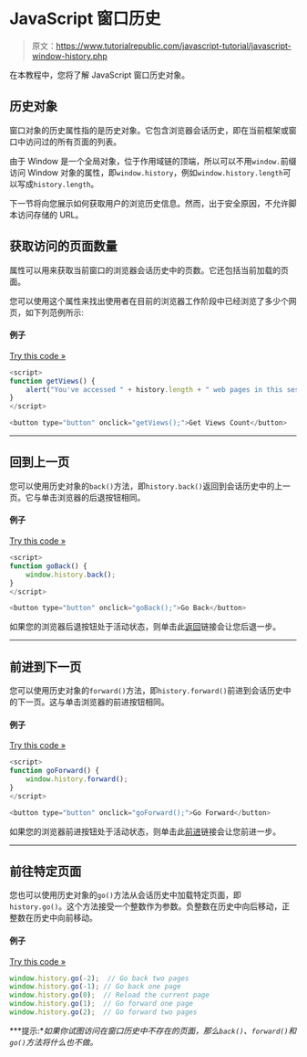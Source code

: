 # JavaScript 窗口历史

> 原文：<https://www.tutorialrepublic.com/javascript-tutorial/javascript-window-history.php>

在本教程中，您将了解 JavaScript 窗口历史对象。

## 历史对象

窗口对象的历史属性指的是历史对象。它包含浏览器会话历史，即在当前框架或窗口中访问过的所有页面的列表。

由于 Window 是一个全局对象，位于作用域链的顶端，所以可以不用`window.`前缀访问 Window 对象的属性，即`window.history`，例如`window.history.length`可以写成`history.length`。

下一节将向您展示如何获取用户的浏览历史信息。然而，出于安全原因，不允许脚本访问存储的 URL。

## 获取访问的页面数量

属性可以用来获取当前窗口的浏览器会话历史中的页数。它还包括当前加载的页面。

您可以使用这个属性来找出使用者在目前的浏览器工作阶段中已经浏览了多少个网页，如下列范例所示:

#### 例子

[Try this code »](../codelab.php?topic=javascript&file=get-history-length "Try this code using online Editor")

```js
<script>
function getViews() {
    alert("You've accessed " + history.length + " web pages in this session.");
}
</script>

<button type="button" onclick="getViews();">Get Views Count</button>
```

* * *

## 回到上一页

您可以使用历史对象的`back()`方法，即`history.back()`返回到会话历史中的上一页。它与单击浏览器的后退按钮相同。

#### 例子

[Try this code »](javascript:void(0); "Disabled")

```js
<script>
function goBack() {
    window.history.back();
}
</script>

<button type="button" onclick="goBack();">Go Back</button>
```

如果您的浏览器后退按钮处于活动状态，则单击此[返回](javascript:void(0);)链接会让您后退一步。

* * *

## 前进到下一页

您可以使用历史对象的`forward()`方法，即`history.forward()`前进到会话历史中的下一页。这与单击浏览器的前进按钮相同。

#### 例子

[Try this code »](javascript:void(0); "Disabled")

```js
<script>
function goForward() {
    window.history.forward();
}
</script>

<button type="button" onclick="goForward();">Go Forward</button>
```

如果您的浏览器前进按钮处于活动状态，则单击此[前进](javascript:void(0);)链接会让您前进一步。

* * *

## 前往特定页面

您也可以使用历史对象的`go()`方法从会话历史中加载特定页面，即`history.go()`。这个方法接受一个整数作为参数。负整数在历史中向后移动，正整数在历史中向前移动。

#### 例子

[Try this code »](javascript:void(0); "Disabled")

```js
window.history.go(-2);  // Go back two pages
window.history.go(-1); // Go back one page
window.history.go(0);  // Reload the current page
window.history.go(1);  // Go forward one page
window.history.go(2);  // Go forward two pages
```

 ***提示:**如果你试图访问在窗口历史中不存在的页面，那么`back()`、`forward()`和`go()`方法将什么也不做。*